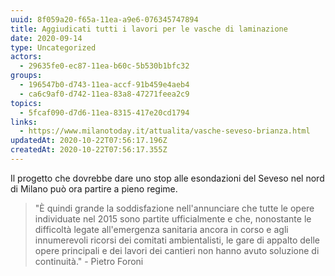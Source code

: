 ```yaml
---
uuid: 8f059a20-f65a-11ea-a9e6-076345747894
title: Aggiudicati tutti i lavori per le vasche di laminazione
date: 2020-09-14
type: Uncategorized
actors:
  - 29635fe0-ec87-11ea-b60c-5b530b1bfc32
groups:
  - 196547b0-d743-11ea-accf-91b459e4aeb4
  - ca6c9af0-d742-11ea-83a8-47271feea2c9
topics:
  - 5fcaf090-d7d6-11ea-8315-417e20cd1794
links:
  - https://www.milanotoday.it/attualita/vasche-seveso-brianza.html
updatedAt: 2020-10-22T07:56:17.196Z
createdAt: 2020-10-22T07:56:17.355Z
---
```


Il progetto che dovrebbe dare uno stop alle esondazioni del Seveso nel nord di Milano può ora partire a pieno regime.

> "È quindi grande la soddisfazione nell'annunciare che tutte le opere individuate nel 2015 sono partite ufficialmente e che, nonostante le difficoltà legate all'emergenza sanitaria ancora in corso e agli innumerevoli ricorsi dei comitati ambientalisti, le gare di appalto delle opere principali e dei lavori dei cantieri non hanno avuto soluzione di continuità." - Pietro Foroni
